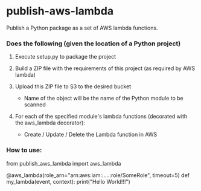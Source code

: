 # publish-aws-lambda

Publish a Python package as a set of AWS lambda functions.

### Does the following (given the location of a Python project) ###
1. Execute setup.py to package the project

2. Build a ZIP file with the requirements of this project (as required by AWS lambda)

3. Upload this ZIP file to S3 to the desired bucket
    * Name of the object will be the name of the Python module to be scanned

4. For each of the specified module's lambda functions (decorated with the aws_lambda decorator):
    * Create / Update / Delete the Lambda function in AWS



### How to use: ###
   from publish_aws_lambda import aws_lambda
 
   @aws_lambda(role_arn="arn:aws:iam::....:role/SomeRole", timeout=5)
   def my_lambda(event, context):
      print("Hello World!!!")


